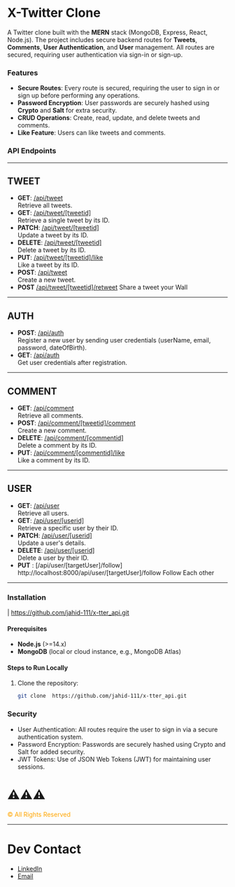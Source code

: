 # X-Twitter Clone

A Twitter clone built with the **MERN** stack (MongoDB, Express, React, Node.js). The project includes secure backend routes for **Tweets**, **Comments**, **User Authentication**, and **User** management. All routes are secured, requiring user authentication via sign-in or sign-up.

### Features

- **Secure Routes**: Every route is secured, requiring the user to sign in or sign up before performing any operations.
- **Password Encryption**: User passwords are securely hashed using **Crypto** and **Salt** for extra security.
- **CRUD Operations**: Create, read, update, and delete tweets and comments.
- **Like Feature**: Users can like tweets and comments.

### API Endpoints

---

## TWEET

- **GET**: [/api/tweet](http://localhost:8000/api/tweet)  
  Retrieve all tweets.
- **GET**: [/api/tweet/[tweetid]](http://localhost:8000/api/tweet/[tweetid])  
  Retrieve a single tweet by its ID.
- **PATCH**: [/api/tweet/[tweetid]](http://localhost:8000/api/tweet/[tweetid])  
  Update a tweet by its ID.
- **DELETE**: [/api/tweet/[tweetid]](http://localhost:8000/api/tweet/[tweetid])  
  Delete a tweet by its ID.
- **PUT**: [/api/tweet/[tweetid]/like](http://localhost:8000/api/tweet/[tweetid]/like)  
  Like a tweet by its ID.
- **POST**: [/api/tweet](http://localhost:8000/api/tweet)  
  Create a new tweet.
- **POST** [/api/tweet/[tweetid]/retweet](http://localhost:8000/api/tweet/[tweetid]/retweet)
  Share a tweet your Wall

---

## AUTH

- **POST**: [/api/auth](http://localhost:8000/api/auth)  
  Register a new user by sending user credentials (userName, email, password, dateOfBirth).
- **GET**: [/api/auth](http://localhost:8000/api/auth)  
  Get user credentials after registration.

---

## COMMENT

- **GET**: [/api/comment](http://localhost:8000/api/comment)  
  Retrieve all comments.
- **POST**: [/api/comment/[tweetid]/comment](http://localhost:8000/api/comment)  
  Create a new comment.
- **DELETE**: [/api/comment/[commentid]](http://localhost:8000/api/comment/[commentid])  
  Delete a comment by its ID.
- **PUT**: [/api/comment/[commentid]/like](http://localhost:8000/api/comment/[commentid]/like)  
  Like a comment by its ID.

---

## USER

- **GET**: [/api/user](http://localhost:8000/api/user)  
  Retrieve all users.
- **GET**: [/api/user/[userid]](http://localhost:8000/api/user/[userid])  
  Retrieve a specific user by their ID.
- **PATCH**: [/api/user/[userid]](http://localhost:8000/api/user/[userid])  
  Update a user's details.
- **DELETE**: [/api/user/[userid]](http://localhost:8000/api/user/[userid])  
  Delete a user by their ID.
- **PUT** : [/api/user/[targetUser]/follow] http://localhost:8000/api/user/[targetUser]/follow
  Follow Each other

---

### Installation

| https://github.com/jahid-111/x-tter_api.git

#### Prerequisites

- **Node.js** (>=14.x)
- **MongoDB** (local or cloud instance, e.g., MongoDB Atlas)

#### Steps to Run Locally

1. Clone the repository:
   ```bash
   git clone  https://github.com/jahid-111/x-tter_api.git
   ```

### Security

- User Authentication: All routes require the user to sign in via a secure authentication system.
- Password Encryption: Passwords are securely hashed using Crypto and Salt for added security.
- JWT Tokens: Use of JSON Web Tokens (JWT) for maintaining user sessions.

# ⚠️⚠️⚠️

<span style="color: #FFA500;"> ©️ All Rights Reserved </span>

---

# Dev Contact

- [LinkedIn](https://www.linkedin.com/in/mohd-jahidul-2622a7176/)
- [Email](mailto:jahidjob5@outlook.com)

